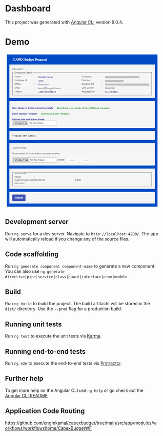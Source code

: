 # Dashboard

This project was generated with [Angular CLI](https://github.com/angular/angular-cli) version 8.0.4.

# Demo 

![image](https://github.com/engmkamal/capexbudget/blob/main/src/assets/CapexBudgetForm.png)

## Development server

Run `ng serve` for a dev server. Navigate to `http://localhost:4200/`. The app will automatically reload if you change any of the source files.

## Code scaffolding

Run `ng generate component component-name` to generate a new component. You can also use `ng generate directive|pipe|service|class|guard|interface|enum|module`.

## Build

Run `ng build` to build the project. The build artifacts will be stored in the `dist/` directory. Use the `--prod` flag for a production build.

## Running unit tests

Run `ng test` to execute the unit tests via [Karma](https://karma-runner.github.io).

## Running end-to-end tests

Run `ng e2e` to execute the end-to-end tests via [Protractor](http://www.protractortest.org/).

## Further help

To get more help on the Angular CLI use `ng help` or go check out the [Angular CLI README](https://github.com/angular/angular-cli/blob/master/README.md).

## Application Code Routing
https://github.com/engmkamal/capexbudget/tree/main/src/app/modules/workflows/workflowshome/CapexBudgetWF
